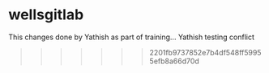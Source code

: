 # wellsgitlab
This changes done by Yathish as part of training...
Yathish testing conflict
>>>>>>> 2201fb9737852e7b4df548ff59955efb8a66d70d
